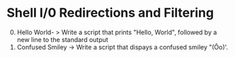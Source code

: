# Shell I/0 Redirections and Filtering
0. Hello World- > Write a script that prints "Hello, World", followed by a new line to the standard output
1. Confused Smiley -> Write a script that dispays a confused smiley "(Ôo)'.
